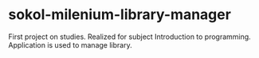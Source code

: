 # sokol-milenium-library-manager
First project on studies. Realized for subject Introduction to programming. Application is used to manage library.
